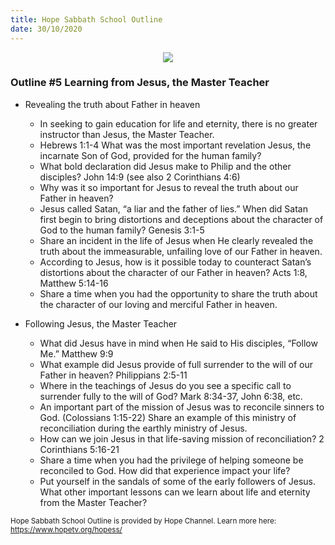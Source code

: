 ```yaml
---
title: Hope Sabbath School Outline
date: 30/10/2020
---
```


<center><img src="https://sabbath-school.adventech.io/api/v1/images/misc/hope-ss-logo.jpg" /></center>

### Outline #5  Learning from Jesus, the Master Teacher

*  Revealing the truth about Father in heaven
	* In seeking to gain education for life and eternity, there is no greater instructor than Jesus, the Master Teacher.
	* Hebrews 1:1-4 What was the most important revelation Jesus, the incarnate Son of God, provided for the human family?
	* What bold declaration did Jesus make to Philip and the other disciples? John 14:9 (see also 2 Corinthians 4:6)
	* Why was it so important for Jesus to reveal the truth about our Father in heaven?
	* Jesus called Satan, “a liar and the father of lies.” When did Satan first begin to bring distortions and deceptions about the character of God to the human family? Genesis 3:1-5
	* Share an incident in the life of Jesus when He clearly revealed the truth about the immeasurable, unfailing love of our Father in heaven.
	* According to Jesus, how is it possible today to counteract Satan’s distortions about the character of our Father in heaven? Acts 1:8, Matthew 5:14-16
	* Share a time when you had the opportunity to share the truth about the character of our loving and merciful Father in heaven.

*  Following Jesus, the Master Teacher
	* What did Jesus have in mind when He said to His disciples, “Follow Me.” Matthew 9:9
	* What example did Jesus provide of full surrender to the will of our Father in heaven?  Philippians 2:5-11
	* Where in the teachings of Jesus do you see a specific call to surrender fully to the will of God? Mark 8:34-37, John 6:38, etc.
	* An important part of the mission of Jesus was to reconcile sinners to God. (Colossians 1:15-22) Share an example of this ministry of reconciliation during the earthly ministry of Jesus.
	* How can we join Jesus in that life-saving mission of reconciliation? 2 Corinthians 5:16-21
	* Share a time when you had the privilege of helping someone be reconciled to God. How did that experience impact your life?
	* Put yourself in the sandals of some of the early followers of Jesus.  What other important lessons can we learn about life and eternity from the Master Teacher?


<small>Hope Sabbath School Outline is provided by Hope Channel. Learn more here: https://www.hopetv.org/hopess/</small>